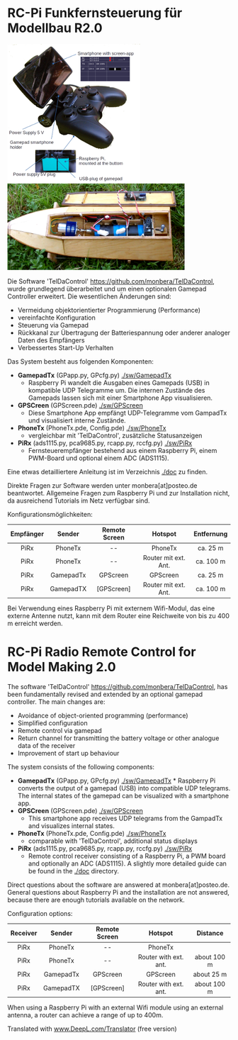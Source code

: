 # RC-Pi Funkfernsteuerung für Modellbau R2.0

![Sender](./pic/GP_Uebersicht.png)![Empfänger im Model](./pic/Boot_0.png)

Die Software 'TelDaControl' <https://github.com/monbera/TelDaControl>, wurde grundlegend überarbeitet und um einen optionalen Gamepad Controller erweitert. Die wesentlichen Änderungen sind:

  *  Vermeidung objektorientierter Programmierung (Performance)
  *  vereinfachte Konfiguration
  *  Steuerung via Gamepad
  *  Rückkanal zur Übertragung der Batteriespannung oder anderer
analoger Daten des Empfängers
* Verbessertes Start-Up Verhalten

Das System besteht aus folgenden Komponenten:

  * **GamepadTx** (GPapp.py, GPcfg.py) [./sw/GamepadTx](./sw/GamepadTx)
    * Raspberry Pi wandelt die Ausgaben eines Gamepads (USB) in kompatible UDP Telegramme um. Die internen Zustände des Gamepads lassen sich mit einer Smartphone App visualisieren. 
  * **GPSCreen** (GPScreen.pde) [./sw/GPScreen](./sw/GPScreen)
    * Diese Smartphone App empfängt UDP-Telegramme vom GampadTx und visualisiert 
interne Zustände.
  * **PhoneTx** (PhoneTx.pde, Config.pde) [./sw/PhoneTx](./sw/PhoneTx)
    * vergleichbar mit 'TelDaControl', zusätzliche Statusanzeigen
  * **PiRx** (ads1115.py, pca9685.py, rcapp.py, rccfg.py) [./sw/PiRx](./sw/PiRx)
    * Fernsteuerempfänger bestehend aus einem Raspberry Pi, einem PWM-Board und optional einem ADC (ADS1115).

Eine etwas detailliertere Anleitung ist im Verzeichnis [./doc](./doc) zu finden. 

Direkte Fragen zur Software werden unter monbera[at]posteo.de beantwortet.
Allgemeine Fragen zum Raspberry Pi und zur Installation nicht, da ausreichend Tutorials 
im Netz verfügbar sind.

Konfigurationsmöglichkeiten:

| Empfänger | Sender | Remote Screen | Hotspot | Entfernung|
|:--:|:-----:|:----:|:----:|:----:|
| PiRx|PhoneTx| --|  PhoneTx | ca. 25 m |
| PiRx|PhoneTx| --|  Router mit ext. Ant. | ca. 100 m |
| PiRx|GamepadTx| GPScreen| GPScreen | ca. 25 m |
| PiRx|GamepadTX| [GPScreen]|  Router mit ext. Ant. | ca. 100 m |

Bei Verwendung eines Raspberry Pi mit externem Wifi-Modul, das eine externe Antenne nutzt, kann mit dem Router eine Reichweite von bis zu 400 m erreicht werden. 


# RC-Pi Radio Remote Control for Model Making 2.0
The software 'TelDaControl' <https://github.com/monbera/TelDaControl>, has been fundamentally revised and extended by an optional gamepad controller. The main changes are:
 

  * Avoidance of object-oriented programming (performance)
  * Simplified configuration
  * Remote control via gamepad
  * Return channel for transmitting the battery voltage or other analogue data of the receiver
  * Improvement of start up behaviour

The system consists of the following components:

  *  **GamepadTx** (GPapp.py, GPcfg.py) [./sw/GamepadTx](./sw/GamepadTx)
    * Raspberry Pi converts the output of a gamepad (USB) into compatible UDP telegrams. The internal states of the gamepad can be visualized with a smartphone app. 
  * **GPSCreen** (GPScreen.pde) [./sw/GPScreen](./sw/GPScreen)
    * This smartphone app receives UDP telegrams from the GampadTx and visualizes 
internal states.
  * **PhoneTx** (PhoneTx.pde, Config.pde) [./sw/PhoneTx](./sw/PhoneTx)
    * comparable with 'TelDaControl', additional status displays
  * **PiRx** (ads1115.py, pca9685.py, rcapp.py, rccfg.py) [./sw/PiRx](./sw/PiRx)
    * Remote control receiver consisting of a Raspberry Pi, a PWM board and optionally an ADC (ADS1115).
A slightly more detailed guide can be found in the [./doc](./doc) directory.

Direct questions about the software are answered at monbera[at]posteo.de.
General questions about Raspberry Pi and the installation are not answered, because there are enough tutorials available on the network.

Configuration options:

| Receiver | Sender | Remote Screen | Hotspot | Distance|
|:--:|:-----:|:----:|:----:|:----:|
| PiRx|PhoneTx| --| PhoneTx || about 25 meters ||
| PiRx|PhoneTx| --| Router with ext. ant. | about 100 m |
| PiRx|GamepadTx| GPScreen| GPScreen | about 25 m |
| PiRx|GamepadTX| [GPScreen]| Router with ext. ant. | about 100 m |

When using a Raspberry Pi with an external Wifi module using an external antenna, a router can achieve a range of up to 400m. 

Translated with www.DeepL.com/Translator (free version)

